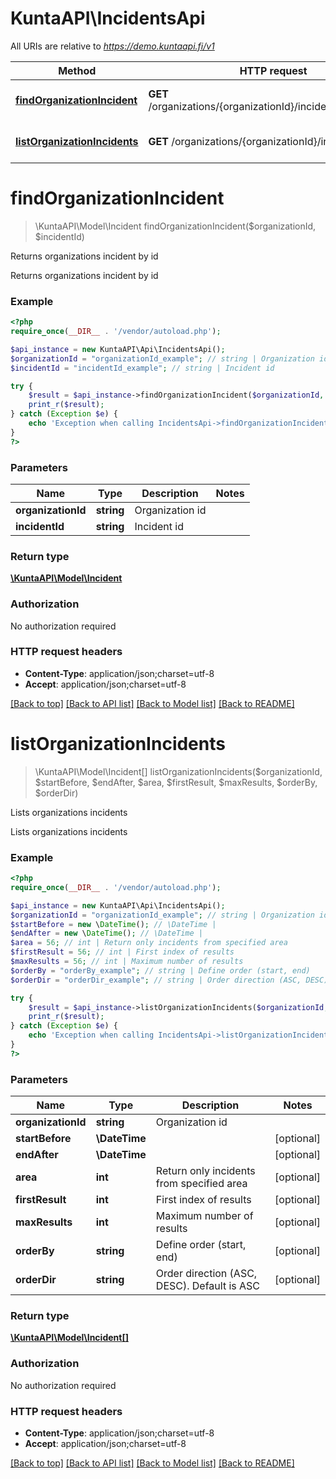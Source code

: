 # KuntaAPI\IncidentsApi

All URIs are relative to *https://demo.kuntaapi.fi/v1*

Method | HTTP request | Description
------------- | ------------- | -------------
[**findOrganizationIncident**](IncidentsApi.md#findOrganizationIncident) | **GET** /organizations/{organizationId}/incidents/{incidentId} | Returns organizations incident by id
[**listOrganizationIncidents**](IncidentsApi.md#listOrganizationIncidents) | **GET** /organizations/{organizationId}/incidents | Lists organizations incidents


# **findOrganizationIncident**
> \KuntaAPI\Model\Incident findOrganizationIncident($organizationId, $incidentId)

Returns organizations incident by id

Returns organizations incident by id

### Example
```php
<?php
require_once(__DIR__ . '/vendor/autoload.php');

$api_instance = new KuntaAPI\Api\IncidentsApi();
$organizationId = "organizationId_example"; // string | Organization id
$incidentId = "incidentId_example"; // string | Incident id

try {
    $result = $api_instance->findOrganizationIncident($organizationId, $incidentId);
    print_r($result);
} catch (Exception $e) {
    echo 'Exception when calling IncidentsApi->findOrganizationIncident: ', $e->getMessage(), PHP_EOL;
}
?>
```

### Parameters

Name | Type | Description  | Notes
------------- | ------------- | ------------- | -------------
 **organizationId** | **string**| Organization id |
 **incidentId** | **string**| Incident id |

### Return type

[**\KuntaAPI\Model\Incident**](../Model/Incident.md)

### Authorization

No authorization required

### HTTP request headers

 - **Content-Type**: application/json;charset=utf-8
 - **Accept**: application/json;charset=utf-8

[[Back to top]](#) [[Back to API list]](../../README.md#documentation-for-api-endpoints) [[Back to Model list]](../../README.md#documentation-for-models) [[Back to README]](../../README.md)

# **listOrganizationIncidents**
> \KuntaAPI\Model\Incident[] listOrganizationIncidents($organizationId, $startBefore, $endAfter, $area, $firstResult, $maxResults, $orderBy, $orderDir)

Lists organizations incidents

Lists organizations incidents

### Example
```php
<?php
require_once(__DIR__ . '/vendor/autoload.php');

$api_instance = new KuntaAPI\Api\IncidentsApi();
$organizationId = "organizationId_example"; // string | Organization id
$startBefore = new \DateTime(); // \DateTime | 
$endAfter = new \DateTime(); // \DateTime | 
$area = 56; // int | Return only incidents from specified area
$firstResult = 56; // int | First index of results
$maxResults = 56; // int | Maximum number of results
$orderBy = "orderBy_example"; // string | Define order (start, end)
$orderDir = "orderDir_example"; // string | Order direction (ASC, DESC). Default is ASC

try {
    $result = $api_instance->listOrganizationIncidents($organizationId, $startBefore, $endAfter, $area, $firstResult, $maxResults, $orderBy, $orderDir);
    print_r($result);
} catch (Exception $e) {
    echo 'Exception when calling IncidentsApi->listOrganizationIncidents: ', $e->getMessage(), PHP_EOL;
}
?>
```

### Parameters

Name | Type | Description  | Notes
------------- | ------------- | ------------- | -------------
 **organizationId** | **string**| Organization id |
 **startBefore** | **\DateTime**|  | [optional]
 **endAfter** | **\DateTime**|  | [optional]
 **area** | **int**| Return only incidents from specified area | [optional]
 **firstResult** | **int**| First index of results | [optional]
 **maxResults** | **int**| Maximum number of results | [optional]
 **orderBy** | **string**| Define order (start, end) | [optional]
 **orderDir** | **string**| Order direction (ASC, DESC). Default is ASC | [optional]

### Return type

[**\KuntaAPI\Model\Incident[]**](../Model/Incident.md)

### Authorization

No authorization required

### HTTP request headers

 - **Content-Type**: application/json;charset=utf-8
 - **Accept**: application/json;charset=utf-8

[[Back to top]](#) [[Back to API list]](../../README.md#documentation-for-api-endpoints) [[Back to Model list]](../../README.md#documentation-for-models) [[Back to README]](../../README.md)

